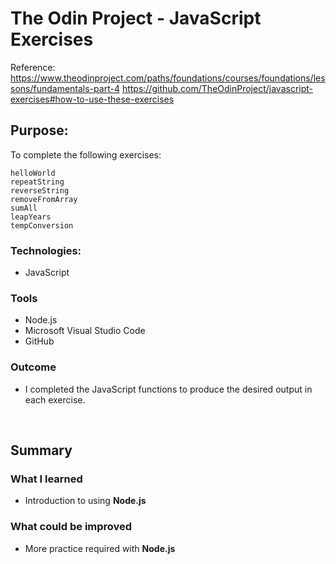 # The Odin Project - JavaScript Exercises

Reference:
<br/>
https://www.theodinproject.com/paths/foundations/courses/foundations/lessons/fundamentals-part-4
https://github.com/TheOdinProject/javascript-exercises#how-to-use-these-exercises


## Purpose: 
To complete the following exercises:

    helloWorld
    repeatString
    reverseString
    removeFromArray
    sumAll
    leapYears
    tempConversion


### Technologies: 
* JavaScript

### Tools
* Node.js
* Microsoft Visual Studio Code
* GitHub


### Outcome
* I completed the JavaScript functions to produce the desired output in each exercise. 

<br />


## Summary

### What I learned
* Introduction to using **Node.js** 


### What could be improved
* More practice required with **Node.js** 



